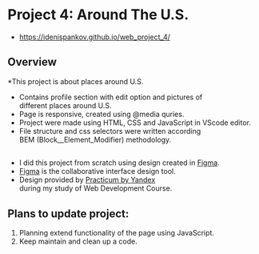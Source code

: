 # Project 4: Around The U.S.
* https://idenispankov.github.io/web_project_4/

## Overview

*This project is about places around U.S.
* Contains profile section with edit option and pictures of  
different places around U.S.
* Page is responsive, created using @media quries.
* Project were made using HTML, CSS and JavaScript in VScode editor.
* File structure and css selectors were written according  
BEM (Block__Element_Modifier) methodology.

## 
* I did this project from scratch using design created in [Figma](https://www.figma.com). 
* [Figma](https://www.figma.com) is the collaborative interface design tool. 
* Design provided by [Practicum by Yandex](https://www.practicum.yandex.com)  
during my study of Web Development Course. 


## Plans to update project:

1. Planning extend functionality of the page using JavaScript.
2. Keep maintain and clean up a code.
